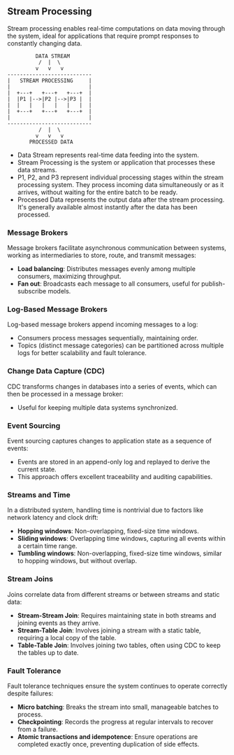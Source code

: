 ## Stream Processing

Stream processing enables real-time computations on data moving through the system, ideal for applications that require prompt responses to constantly changing data.

```
         DATA STREAM
          /  |  \
         v   v   v
---------------------------
|   STREAM PROCESSING     |
|                         |
|  +---+   +---+   +---+  |
|  |P1 |-->|P2 |-->|P3 |  |
|  |   |   |   |   |   |  |
|  +---+   +---+   +---+  |
|                         |
---------------------------
          /  |  \
         v   v   v
       PROCESSED DATA
```

- Data Stream represents real-time data feeding into the system.
- Stream Processing is the system or application that processes these data streams.
- P1, P2, and P3 represent individual processing stages within the stream processing system. They process incoming data simultaneously or as it arrives, without waiting for the entire batch to be ready.
- Processed Data represents the output data after the stream processing. It's generally available almost instantly after the data has been processed.

### Message Brokers

Message brokers facilitate asynchronous communication between systems, working as intermediaries to store, route, and transmit messages:

- **Load balancing**: Distributes messages evenly among multiple consumers, maximizing throughput.
- **Fan out**: Broadcasts each message to all consumers, useful for publish-subscribe models.

### Log-Based Message Brokers

Log-based message brokers append incoming messages to a log:

- Consumers process messages sequentially, maintaining order.
- Topics (distinct message categories) can be partitioned across multiple logs for better scalability and fault tolerance.

### Change Data Capture (CDC)

CDC transforms changes in databases into a series of events, which can then be processed in a message broker:

- Useful for keeping multiple data systems synchronized.

### Event Sourcing

Event sourcing captures changes to application state as a sequence of events:

- Events are stored in an append-only log and replayed to derive the current state.
- This approach offers excellent traceability and auditing capabilities.

### Streams and Time

In a distributed system, handling time is nontrivial due to factors like network latency and clock drift:

- **Hopping windows**: Non-overlapping, fixed-size time windows.
- **Sliding windows**: Overlapping time windows, capturing all events within a certain time range.
- **Tumbling windows**: Non-overlapping, fixed-size time windows, similar to hopping windows, but without overlap.

### Stream Joins

Joins correlate data from different streams or between streams and static data:

- **Stream-Stream Join**: Requires maintaining state in both streams and joining events as they arrive.
- **Stream-Table Join**: Involves joining a stream with a static table, requiring a local copy of the table.
- **Table-Table Join**: Involves joining two tables, often using CDC to keep the tables up to date.

### Fault Tolerance

Fault tolerance techniques ensure the system continues to operate correctly despite failures:

- **Micro batching**: Breaks the stream into small, manageable batches to process.
- **Checkpointing**: Records the progress at regular intervals to recover from a failure.
- **Atomic transactions and idempotence**: Ensure operations are completed exactly once, preventing duplication of side effects.

